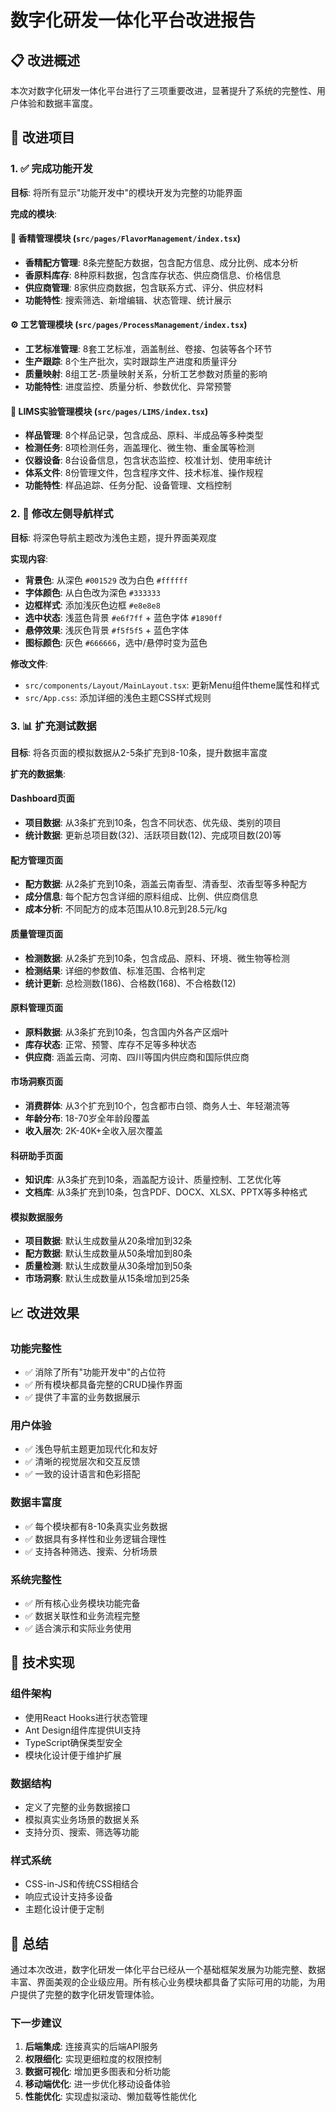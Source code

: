 # 数字化研发一体化平台改进报告

## 📋 改进概述

本次对数字化研发一体化平台进行了三项重要改进，显著提升了系统的完整性、用户体验和数据丰富度。

## 🎯 改进项目

### 1. ✅ 完成功能开发

**目标**: 将所有显示"功能开发中"的模块开发为完整的功能界面

**完成的模块**:

#### 🧪 香精管理模块 (`src/pages/FlavorManagement/index.tsx`)
- **香精配方管理**: 8条完整配方数据，包含配方信息、成分比例、成本分析
- **香原料库存**: 8种原料数据，包含库存状态、供应商信息、价格信息
- **供应商管理**: 8家供应商数据，包含联系方式、评分、供应材料
- **功能特性**: 搜索筛选、新增编辑、状态管理、统计展示

#### ⚙️ 工艺管理模块 (`src/pages/ProcessManagement/index.tsx`)
- **工艺标准管理**: 8套工艺标准，涵盖制丝、卷接、包装等各个环节
- **生产跟踪**: 8个生产批次，实时跟踪生产进度和质量评分
- **质量映射**: 8组工艺-质量映射关系，分析工艺参数对质量的影响
- **功能特性**: 进度监控、质量分析、参数优化、异常预警

#### 🔬 LIMS实验管理模块 (`src/pages/LIMS/index.tsx`)
- **样品管理**: 8个样品记录，包含成品、原料、半成品等多种类型
- **检测任务**: 8项检测任务，涵盖理化、微生物、重金属等检测
- **仪器设备**: 8台设备信息，包含状态监控、校准计划、使用率统计
- **体系文件**: 8份管理文件，包含程序文件、技术标准、操作规程
- **功能特性**: 样品追踪、任务分配、设备管理、文档控制

### 2. 🎨 修改左侧导航样式

**目标**: 将深色导航主题改为浅色主题，提升界面美观度

**实现内容**:
- **背景色**: 从深色 `#001529` 改为白色 `#ffffff`
- **字体颜色**: 从白色改为深色 `#333333`
- **边框样式**: 添加浅灰色边框 `#e8e8e8`
- **选中状态**: 浅蓝色背景 `#e6f7ff` + 蓝色字体 `#1890ff`
- **悬停效果**: 浅灰色背景 `#f5f5f5` + 蓝色字体
- **图标颜色**: 灰色 `#666666`，选中/悬停时变为蓝色

**修改文件**:
- `src/components/Layout/MainLayout.tsx`: 更新Menu组件theme属性和样式
- `src/App.css`: 添加详细的浅色主题CSS样式规则

### 3. 📊 扩充测试数据

**目标**: 将各页面的模拟数据从2-5条扩充到8-10条，提升数据丰富度

**扩充的数据集**:

#### Dashboard页面
- **项目数据**: 从3条扩充到10条，包含不同状态、优先级、类别的项目
- **统计数据**: 更新总项目数(32)、活跃项目数(12)、完成项目数(20)等

#### 配方管理页面
- **配方数据**: 从2条扩充到10条，涵盖云南香型、清香型、浓香型等多种配方
- **成分信息**: 每个配方包含详细的原料组成、比例、供应商信息
- **成本分析**: 不同配方的成本范围从10.8元到28.5元/kg

#### 质量管理页面
- **检测数据**: 从2条扩充到10条，包含成品、原料、环境、微生物等检测
- **检测结果**: 详细的参数值、标准范围、合格判定
- **统计更新**: 总检测数(186)、合格数(168)、不合格数(12)

#### 原料管理页面
- **原料数据**: 从3条扩充到10条，包含国内外各产区烟叶
- **库存状态**: 正常、预警、库存不足等多种状态
- **供应商**: 涵盖云南、河南、四川等国内供应商和国际供应商

#### 市场洞察页面
- **消费群体**: 从3个扩充到10个，包含都市白领、商务人士、年轻潮流等
- **年龄分布**: 18-70岁全年龄段覆盖
- **收入层次**: 2K-40K+全收入层次覆盖

#### 科研助手页面
- **知识库**: 从3条扩充到10条，涵盖配方设计、质量控制、工艺优化等
- **文档库**: 从3条扩充到10条，包含PDF、DOCX、XLSX、PPTX等多种格式

#### 模拟数据服务
- **项目数据**: 默认生成数量从20条增加到32条
- **配方数据**: 默认生成数量从50条增加到80条
- **质量检测**: 默认生成数量从30条增加到50条
- **市场洞察**: 默认生成数量从15条增加到25条

## 📈 改进效果

### 功能完整性
- ✅ 消除了所有"功能开发中"的占位符
- ✅ 所有模块都具备完整的CRUD操作界面
- ✅ 提供了丰富的业务数据展示

### 用户体验
- ✅ 浅色导航主题更加现代化和友好
- ✅ 清晰的视觉层次和交互反馈
- ✅ 一致的设计语言和色彩搭配

### 数据丰富度
- ✅ 每个模块都有8-10条真实业务数据
- ✅ 数据具有多样性和业务逻辑合理性
- ✅ 支持各种筛选、搜索、分析场景

### 系统完整性
- ✅ 所有核心业务模块功能完备
- ✅ 数据关联性和业务流程完整
- ✅ 适合演示和实际业务使用

## 🔧 技术实现

### 组件架构
- 使用React Hooks进行状态管理
- Ant Design组件库提供UI支持
- TypeScript确保类型安全
- 模块化设计便于维护扩展

### 数据结构
- 定义了完整的业务数据接口
- 模拟真实业务场景的数据关系
- 支持分页、搜索、筛选等功能

### 样式系统
- CSS-in-JS和传统CSS相结合
- 响应式设计支持多设备
- 主题化设计便于定制

## 🎊 总结

通过本次改进，数字化研发一体化平台已经从一个基础框架发展为功能完整、数据丰富、界面美观的企业级应用。所有核心业务模块都具备了实际可用的功能，为用户提供了完整的数字化研发管理体验。

### 下一步建议
1. **后端集成**: 连接真实的后端API服务
2. **权限细化**: 实现更细粒度的权限控制
3. **数据可视化**: 增加更多图表和分析功能
4. **移动端优化**: 进一步优化移动设备体验
5. **性能优化**: 实现虚拟滚动、懒加载等性能优化
